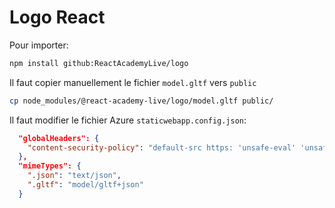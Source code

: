 # Logo React

Pour importer:

```bash
npm install github:ReactAcademyLive/logo
```

Il faut copier manuellement le fichier `model.gltf` vers `public`

```bash
cp node_modules/@react-academy-live/logo/model.gltf public/
```

Il faut modifier le fichier Azure `staticwebapp.config.json`:

```json
  "globalHeaders": {
    "content-security-policy": "default-src https: 'unsafe-eval' 'unsafe-inline'; object-src 'none' ; img-src *; connect-src 'self' data:"
  },
  "mimeTypes": {
    ".json": "text/json",
    ".gltf": "model/gltf+json"
  }
```
